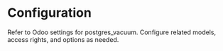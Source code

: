 # Configuration

Refer to Odoo settings for postgres_vacuum. Configure related models, access rights, and options as needed.

